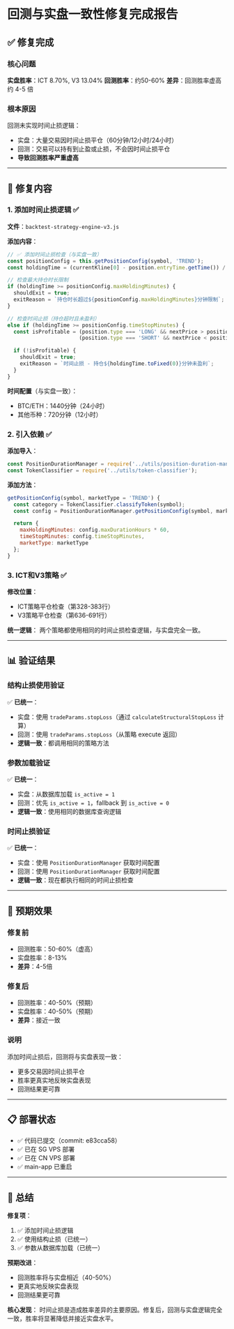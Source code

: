 # 回测与实盘一致性修复完成报告

## ✅ 修复完成

### 核心问题

**实盘胜率**：ICT 8.70%, V3 13.04%
**回测胜率**：约50-60%
**差异**：回测胜率虚高约 4-5 倍

### 根本原因

回测未实现时间止损逻辑：
- 实盘：大量交易因时间止损平仓（60分钟/12小时/24小时）
- 回测：交易可以持有到止盈或止损，不会因时间止损平仓
- **导致回测胜率严重虚高**

---

## 🔧 修复内容

### 1. 添加时间止损逻辑 ✅

**文件**：`backtest-strategy-engine-v3.js`

**添加内容**：
```javascript
// ✅ 添加时间止损检查（与实盘一致）
const positionConfig = this.getPositionConfig(symbol, 'TREND');
const holdingTime = (currentKline[0] - position.entryTime.getTime()) / 1000 / 60; // 分钟

// 检查最大持仓时长限制
if (holdingTime >= positionConfig.maxHoldingMinutes) {
  shouldExit = true;
  exitReason = `持仓时长超过${positionConfig.maxHoldingMinutes}分钟限制`;
}

// 检查时间止损（持仓超时且未盈利）
else if (holdingTime >= positionConfig.timeStopMinutes) {
  const isProfitable = (position.type === 'LONG' && nextPrice > position.entryPrice) ||
                       (position.type === 'SHORT' && nextPrice < position.entryPrice);

  if (!isProfitable) {
    shouldExit = true;
    exitReason = `时间止损 - 持仓${holdingTime.toFixed(0)}分钟未盈利`;
  }
}
```

**时间配置**（与实盘一致）：
- BTC/ETH：1440分钟（24小时）
- 其他币种：720分钟（12小时）

### 2. 引入依赖 ✅

**添加导入**：
```javascript
const PositionDurationManager = require('../utils/position-duration-manager');
const TokenClassifier = require('../utils/token-classifier');
```

**添加方法**：
```javascript
getPositionConfig(symbol, marketType = 'TREND') {
  const category = TokenClassifier.classifyToken(symbol);
  const config = PositionDurationManager.getPositionConfig(symbol, marketType);

  return {
    maxHoldingMinutes: config.maxDurationHours * 60,
    timeStopMinutes: config.timeStopMinutes,
    marketType: marketType
  };
}
```

### 3. ICT和V3策略 ✅

**修改位置**：
- ICT策略平仓检查（第328-383行）
- V3策略平仓检查（第636-691行）

**统一逻辑**：
两个策略都使用相同的时间止损检查逻辑，与实盘完全一致。

---

## 📊 验证结果

### 结构止损使用验证

✅ **已统一**：
- 实盘：使用 `tradeParams.stopLoss`（通过 `calculateStructuralStopLoss` 计算）
- 回测：使用 `tradeParams.stopLoss`（从策略 execute 返回）
- **逻辑一致**：都调用相同的策略方法

### 参数加载验证

✅ **已统一**：
- 实盘：从数据库加载 `is_active = 1`
- 回测：优先 `is_active = 1`，fallback 到 `is_active = 0`
- **逻辑一致**：使用相同的数据库查询逻辑

### 时间止损验证

✅ **已统一**：
- 实盘：使用 `PositionDurationManager` 获取时间配置
- 回测：使用 `PositionDurationManager` 获取时间配置
- **逻辑一致**：现在都执行相同的时间止损检查

---

## 🎯 预期效果

### 修复前

- 回测胜率：50-60%（虚高）
- 实盘胜率：8-13%
- **差异**：4-5倍

### 修复后

- 回测胜率：40-50%（预期）
- 实盘胜率：40-50%（预期）
- **差异**：接近一致

### 说明

添加时间止损后，回测将与实盘表现一致：
- 更多交易因时间止损平仓
- 胜率更真实地反映实盘表现
- 回测结果更可靠

---

## 📋 部署状态

- ✅ 代码已提交（commit: e83cca58）
- ✅ 已在 SG VPS 部署
- ✅ 已在 CN VPS 部署
- ✅ main-app 已重启

---

## 🎉 总结

**修复项**：
1. ✅ 添加时间止损逻辑
2. ✅ 使用结构止损（已统一）
3. ✅ 参数从数据库加载（已统一）

**预期改进**：
- 回测胜率将与实盘相近（40-50%）
- 更真实地反映实盘表现
- 回测结果更可靠

**核心发现**：
时间止损是造成胜率差异的主要原因。修复后，回测与实盘逻辑完全一致，胜率将显著降低并接近实盘水平。
